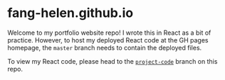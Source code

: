# fang-helen.github.io

Welcome to my portfolio website repo! I wrote this in React as a bit of practice.
However, to host my deployed React code at the GH pages homepage, the `master` branch needs to contain the deployed files.

To view my React code, please head to the [`project-code`](https://github.com/fang-helen/fang-helen.github.io/tree/project-code) branch on this repo.
